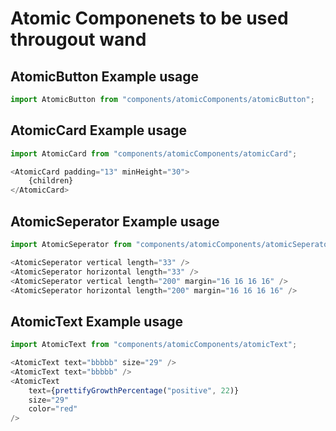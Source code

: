 # Atomic Componenets to be used througout wand

## AtomicButton **Example usage**
``` js
import AtomicButton from "components/atomicComponents/atomicButton";


```

## AtomicCard **Example usage**
``` js
import AtomicCard from "components/atomicComponents/atomicCard";

<AtomicCard padding="13" minHeight="30">
    {children}
</AtomicCard>

```

## AtomicSeperator **Example usage**
``` js
import AtomicSeperator from "components/atomicComponents/atomicSeperator";

<AtomicSeperator vertical length="33" />
<AtomicSeperator horizontal length="33" />
<AtomicSeperator vertical length="200" margin="16 16 16 16" />
<AtomicSeperator horizontal length="200" margin="16 16 16 16" />

```

## AtomicText **Example usage**
``` js
import AtomicText from "components/atomicComponents/atomicText";

<AtomicText text="bbbbb" size="29" />
<AtomicText text="bbbbb" />
<AtomicText
    text={prettifyGrowthPercentage("positive", 22)}
    size="29"
    color="red"
/>
```

